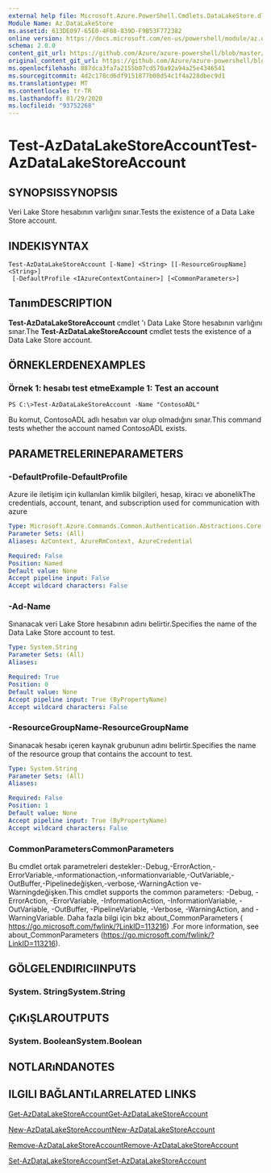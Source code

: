 ```yaml
---
external help file: Microsoft.Azure.PowerShell.Cmdlets.DataLakeStore.dll-Help.xml
Module Name: Az.DataLakeStore
ms.assetid: 613DE097-65E0-4F08-839D-F9B53F772382
online version: https://docs.microsoft.com/en-us/powershell/module/az.datalakestore/test-azdatalakestoreaccount
schema: 2.0.0
content_git_url: https://github.com/Azure/azure-powershell/blob/master/src/DataLakeStore/DataLakeStore/help/Test-AzDataLakeStoreAccount.md
original_content_git_url: https://github.com/Azure/azure-powershell/blob/master/src/DataLakeStore/DataLakeStore/help/Test-AzDataLakeStoreAccount.md
ms.openlocfilehash: 887dca3fa7a2155b07cd570a92a94a25e4346541
ms.sourcegitcommit: 4d2c178cd6df9151877b08d54c1f4a228dbec9d1
ms.translationtype: MT
ms.contentlocale: tr-TR
ms.lasthandoff: 01/29/2020
ms.locfileid: "93752268"
---
```

# <span data-ttu-id="56b81-101">Test-AzDataLakeStoreAccount</span><span class="sxs-lookup"><span data-stu-id="56b81-101">Test-AzDataLakeStoreAccount</span></span>

## <span data-ttu-id="56b81-102">SYNOPSIS</span><span class="sxs-lookup"><span data-stu-id="56b81-102">SYNOPSIS</span></span>
<span data-ttu-id="56b81-103">Veri Lake Store hesabının varlığını sınar.</span><span class="sxs-lookup"><span data-stu-id="56b81-103">Tests the existence of a Data Lake Store account.</span></span>

## <span data-ttu-id="56b81-104">INDEKI</span><span class="sxs-lookup"><span data-stu-id="56b81-104">SYNTAX</span></span>

```
Test-AzDataLakeStoreAccount [-Name] <String> [[-ResourceGroupName] <String>]
 [-DefaultProfile <IAzureContextContainer>] [<CommonParameters>]
```

## <span data-ttu-id="56b81-105">Tanım</span><span class="sxs-lookup"><span data-stu-id="56b81-105">DESCRIPTION</span></span>
<span data-ttu-id="56b81-106">**Test-AzDataLakeStoreAccount** cmdlet 'ı Data Lake Store hesabının varlığını sınar.</span><span class="sxs-lookup"><span data-stu-id="56b81-106">The **Test-AzDataLakeStoreAccount** cmdlet tests the existence of a Data Lake Store account.</span></span>

## <span data-ttu-id="56b81-107">ÖRNEKLERDEN</span><span class="sxs-lookup"><span data-stu-id="56b81-107">EXAMPLES</span></span>

### <span data-ttu-id="56b81-108">Örnek 1: hesabı test etme</span><span class="sxs-lookup"><span data-stu-id="56b81-108">Example 1: Test an account</span></span>
```
PS C:\>Test-AzDataLakeStoreAccount -Name "ContosoADL"
```

<span data-ttu-id="56b81-109">Bu komut, ContosoADL adlı hesabın var olup olmadığını sınar.</span><span class="sxs-lookup"><span data-stu-id="56b81-109">This command tests whether the account named ContosoADL exists.</span></span>

## <span data-ttu-id="56b81-110">PARAMETRELERINE</span><span class="sxs-lookup"><span data-stu-id="56b81-110">PARAMETERS</span></span>

### <span data-ttu-id="56b81-111">-DefaultProfile</span><span class="sxs-lookup"><span data-stu-id="56b81-111">-DefaultProfile</span></span>
<span data-ttu-id="56b81-112">Azure ile iletişim için kullanılan kimlik bilgileri, hesap, kiracı ve abonelik</span><span class="sxs-lookup"><span data-stu-id="56b81-112">The credentials, account, tenant, and subscription used for communication with azure</span></span>

```yaml
Type: Microsoft.Azure.Commands.Common.Authentication.Abstractions.Core.IAzureContextContainer
Parameter Sets: (All)
Aliases: AzContext, AzureRmContext, AzureCredential

Required: False
Position: Named
Default value: None
Accept pipeline input: False
Accept wildcard characters: False
```

### <span data-ttu-id="56b81-113">-Ad</span><span class="sxs-lookup"><span data-stu-id="56b81-113">-Name</span></span>
<span data-ttu-id="56b81-114">Sınanacak veri Lake Store hesabının adını belirtir.</span><span class="sxs-lookup"><span data-stu-id="56b81-114">Specifies the name of the Data Lake Store account to test.</span></span>

```yaml
Type: System.String
Parameter Sets: (All)
Aliases:

Required: True
Position: 0
Default value: None
Accept pipeline input: True (ByPropertyName)
Accept wildcard characters: False
```

### <span data-ttu-id="56b81-115">-ResourceGroupName</span><span class="sxs-lookup"><span data-stu-id="56b81-115">-ResourceGroupName</span></span>
<span data-ttu-id="56b81-116">Sınanacak hesabı içeren kaynak grubunun adını belirtir.</span><span class="sxs-lookup"><span data-stu-id="56b81-116">Specifies the name of the resource group that contains the account to test.</span></span>

```yaml
Type: System.String
Parameter Sets: (All)
Aliases:

Required: False
Position: 1
Default value: None
Accept pipeline input: True (ByPropertyName)
Accept wildcard characters: False
```

### <span data-ttu-id="56b81-117">CommonParameters</span><span class="sxs-lookup"><span data-stu-id="56b81-117">CommonParameters</span></span>
<span data-ttu-id="56b81-118">Bu cmdlet ortak parametreleri destekler:-Debug,-ErrorAction,-ErrorVariable,-ınformationaction,-ınformationvariable,-OutVariable,-OutBuffer,-Pipelinedeğişken,-verbose,-WarningAction ve-Warningdeğişken.</span><span class="sxs-lookup"><span data-stu-id="56b81-118">This cmdlet supports the common parameters: -Debug, -ErrorAction, -ErrorVariable, -InformationAction, -InformationVariable, -OutVariable, -OutBuffer, -PipelineVariable, -Verbose, -WarningAction, and -WarningVariable.</span></span> <span data-ttu-id="56b81-119">Daha fazla bilgi için bkz about_CommonParameters ( https://go.microsoft.com/fwlink/?LinkID=113216) .</span><span class="sxs-lookup"><span data-stu-id="56b81-119">For more information, see about_CommonParameters (https://go.microsoft.com/fwlink/?LinkID=113216).</span></span>

## <span data-ttu-id="56b81-120">GÖLGELENDIRICI</span><span class="sxs-lookup"><span data-stu-id="56b81-120">INPUTS</span></span>

### <span data-ttu-id="56b81-121">System. String</span><span class="sxs-lookup"><span data-stu-id="56b81-121">System.String</span></span>

## <span data-ttu-id="56b81-122">ÇıKıŞLAR</span><span class="sxs-lookup"><span data-stu-id="56b81-122">OUTPUTS</span></span>

### <span data-ttu-id="56b81-123">System. Boolean</span><span class="sxs-lookup"><span data-stu-id="56b81-123">System.Boolean</span></span>

## <span data-ttu-id="56b81-124">NOTLARıNDA</span><span class="sxs-lookup"><span data-stu-id="56b81-124">NOTES</span></span>

## <span data-ttu-id="56b81-125">ILGILI BAĞLANTıLAR</span><span class="sxs-lookup"><span data-stu-id="56b81-125">RELATED LINKS</span></span>

[<span data-ttu-id="56b81-126">Get-AzDataLakeStoreAccount</span><span class="sxs-lookup"><span data-stu-id="56b81-126">Get-AzDataLakeStoreAccount</span></span>](./Get-AzDataLakeStoreAccount.md)

[<span data-ttu-id="56b81-127">New-AzDataLakeStoreAccount</span><span class="sxs-lookup"><span data-stu-id="56b81-127">New-AzDataLakeStoreAccount</span></span>](./New-AzDataLakeStoreAccount.md)

[<span data-ttu-id="56b81-128">Remove-AzDataLakeStoreAccount</span><span class="sxs-lookup"><span data-stu-id="56b81-128">Remove-AzDataLakeStoreAccount</span></span>](./Remove-AzDataLakeStoreAccount.md)

[<span data-ttu-id="56b81-129">Set-AzDataLakeStoreAccount</span><span class="sxs-lookup"><span data-stu-id="56b81-129">Set-AzDataLakeStoreAccount</span></span>](./Set-AzDataLakeStoreAccount.md)


